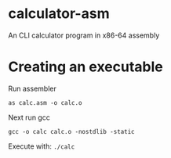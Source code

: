 # calculator-asm
An CLI calculator program in x86-64 assembly

# Creating an executable
Run assembler

```as calc.asm -o calc.o```

Next run gcc

```gcc -o calc calc.o -nostdlib -static```

Execute with: ```./calc```
